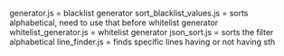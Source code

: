generator.js = blacklist generator
sort_blacklist_values.js = sorts alphabetical, need to use that before whitelist generator
whitelist_generator.js = whitelist generator
json_sort.js = sorts the filter alphabetical
line_finder.js = finds specific lines having or not having sth
